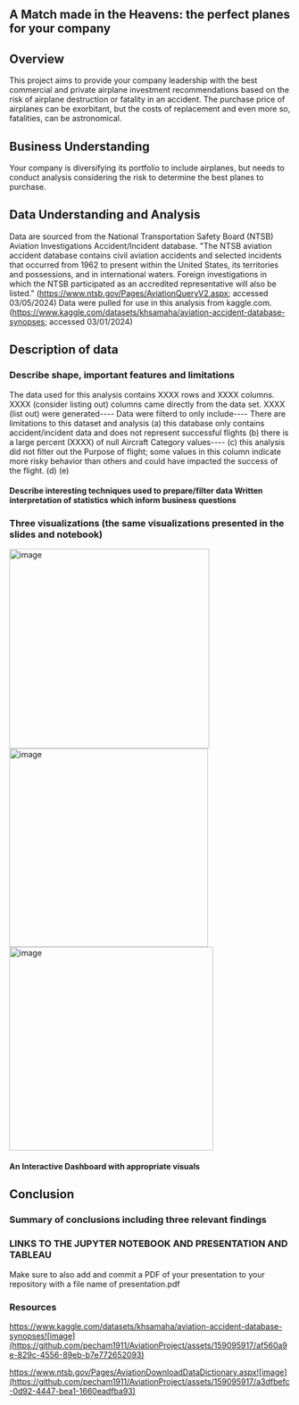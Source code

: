 





## A Match made in the Heavens: the perfect planes for your company
## Overview
This project aims to provide your company leadership with the best commercial and private airplane investment recommendations based on the risk of airplane destruction or fatality in an accident.
The purchase price of airplanes can be exorbitant, but the costs of replacement and even more so, fatalities, can be astronomical.  
## Business Understanding
Your company is diversifying its portfolio to include airplanes, but needs to conduct analysis considering the risk to determine the best planes to purchase. 
        
## Data Understanding and Analysis
Data are sourced from the National Transportation Safety Board (NTSB) Aviation Investigations Accident/Incident database. "The NTSB aviation accident database contains civil aviation accidents and selected incidents that occurred from 1962 to present within the United States, its territories and possessions, and in international waters. Foreign investigations in which the NTSB participated as an accredited representative will also be listed." (https://www.ntsb.gov/Pages/AviationQueryV2.aspx; accessed 03/05/2024) Data were pulled for use in this analysis
    from kaggle.com. (https://www.kaggle.com/datasets/khsamaha/aviation-accident-database-synopses; accessed 03/01/2024)
    
## Description of data
### Describe shape, important features and limitations
The data used for this analysis contains XXXX rows and XXXX columns. XXXX (consider listing out) columns came directly from the data set. XXXX (list out) were generated----
        Data were filterd to only include----
        There are limitations to this dataset and analysis
            (a) this database only contains accident/incident data and does not represent successful flights
            (b) there is a large percent (XXXX) of null Aircraft Category values----
            (c) this analysis did not filter out the Purpose of flight; some values in this column indicate more risky behavior than others and could have impacted the success of the flight. 
            (d)
            (e)
#### Describe interesting techniques used to prepare/filter data Written interpretation of statistics which inform business questions
### Three visualizations (the same visualizations presented in the slides and notebook)
<img width="358" alt="image" src="https://github.com/pecham1911/AviationProject/assets/159095917/3b51e7f2-2fa3-4579-939c-b7c15496609a">

<img width="356" alt="image" src="https://github.com/pecham1911/AviationProject/assets/159095917/e40034d5-91fb-4846-b2b6-b7aa51f4cc09">

<img width="365" alt="image" src="https://github.com/pecham1911/AviationProject/assets/159095917/f1fd084d-9907-4953-b030-55fb2081f21e">


#### An Interactive Dashboard with appropriate visuals 
## Conclusion
### Summary of conclusions including three relevant findings

### LINKS TO THE JUPYTER NOTEBOOK AND PRESENTATION AND TABLEAU
Make sure to also add and commit a PDF of your presentation to your repository with a file name of presentation.pdf   
### Resources
https://www.kaggle.com/datasets/khsamaha/aviation-accident-database-synopses![image](https://github.com/pecham1911/AviationProject/assets/159095917/af560a9e-829c-4556-89eb-b7e772652093)

https://www.ntsb.gov/Pages/AviationDownloadDataDictionary.aspx![image](https://github.com/pecham1911/AviationProject/assets/159095917/a3dfbefc-0d92-4447-bea1-1660eadfba93)
